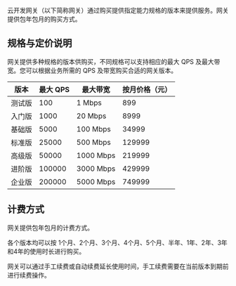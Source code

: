 

云开发网关（以下简称网关）通过购买提供指定能力规格的版本来提供服务。网关提供包年包月的购买方式。

## 规格与定价说明

网关提供多种规格的版本供购买，不同规格可以支持相应的最大 QPS 及最大带宽。您可以根据业务所需的 QPS 及带宽购买合适的网关版本。

<table>
<thead>
<tr>
<th>版本</th>
<th>最大 QPS</th>
<th>最大带宽</th>
<th>按月价格（元）</th>
</tr>
</thead>
<tbody><tr>
<td>测试版</td>
<td>100</td>
<td>1 Mbps</td>
<td>899</td>
</tr>
<tr>
<td>入门版</td>
<td>1000</td>
<td>20 Mbps</td>
<td>8999</td>
</tr>
<tr>
<td>基础版</td>
<td>5000</td>
<td>100 Mbps</td>
<td>34999</td>
</tr>
<tr>
<td>标准版</td>
<td>25000</td>
<td>500 Mbps</td>
<td>129999</td>
</tr>
<tr>
<td>高级版</td>
<td>50000</td>
<td>1000 Mbps</td>
<td>219999</td>
</tr>
<tr>
<td>进阶版</td>
<td>100000</td>
<td>3000 Mbps</td>
<td>429999</td>
</tr>
<tr>
<td>企业版</td>
<td>200000</td>
<td>5000 Mbps</td>
<td>749999</td>
</tr>
</tbody></table>

## 计费方式

网关提供包年包月的计费方式。

各个版本均可以按 1个月、2个月、3个月、4个月、5个月、半年、1年、2年、3年和4年的使用时长进行购买。

网关可以通过手工续费或自动续费延长使用时间，手工续费需要在当前版本到期前进行续费操作。
